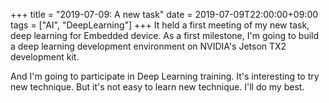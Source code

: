 +++
title =  "2019-07-09: A new task"
date = 2019-07-09T22:00:00+09:00
tags = ["AI", "DeepLearning"]
+++
It held a first meeting of my new task, deep learning for Embedded device.
As a first milestone, I'm going to build a deep learning development environment
on NVIDIA's Jetson TX2 development kit.

And I'm going to participate in Deep Learning training.
It's interesting to try new technique.
But it's not easy to learn new technique.
I'll do my best.

